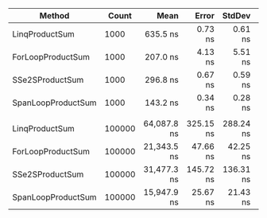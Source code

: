 ﻿|             Method |  Count |        Mean |     Error |    StdDev | Ratio | RatioSD | Allocated |
|------------------- |------- |------------:|----------:|----------:|------:|--------:|----------:|
|     LinqProductSum |   1000 |    635.5 ns |   0.73 ns |   0.61 ns |  4.44 |    0.01 |         - |
|  ForLoopProductSum |   1000 |    207.0 ns |   4.13 ns |   5.51 ns |  1.42 |    0.04 |         - |
|    SSe2SProductSum |   1000 |    296.8 ns |   0.67 ns |   0.59 ns |  2.07 |    0.01 |         - |
| SpanLoopProductSum |   1000 |    143.2 ns |   0.34 ns |   0.28 ns |  1.00 |    0.00 |         - |
|                    |        |             |           |           |       |         |           |
|     LinqProductSum | 100000 | 64,087.8 ns | 325.15 ns | 288.24 ns |  4.02 |    0.02 |         - |
|  ForLoopProductSum | 100000 | 21,343.5 ns |  47.66 ns |  42.25 ns |  1.34 |    0.00 |         - |
|    SSe2SProductSum | 100000 | 31,477.3 ns | 145.72 ns | 136.31 ns |  1.97 |    0.01 |         - |
| SpanLoopProductSum | 100000 | 15,947.9 ns |  25.67 ns |  21.43 ns |  1.00 |    0.00 |         - |